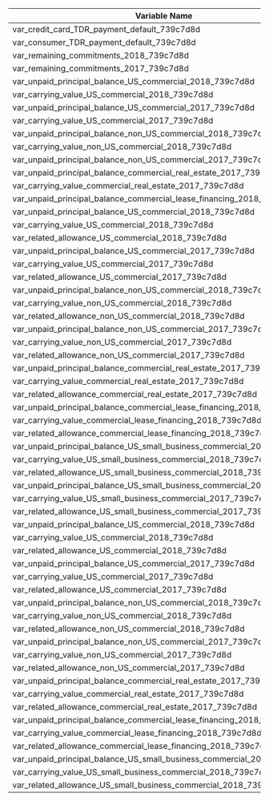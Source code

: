 
| Variable Name | Value |
| --- | --- |
| var_credit_card_TDR_payment_default_739c7d8d | 13 |
| var_consumer_TDR_payment_default_739c7d8d | 14 |
| var_remaining_commitments_2018_739c7d8d | 297 |
| var_remaining_commitments_2017_739c7d8d | 205 |
| var_unpaid_principal_balance_US_commercial_2018_739c7d8d | 638 |
| var_carrying_value_US_commercial_2018_739c7d8d | 616 |
| var_unpaid_principal_balance_US_commercial_2017_739c7d8d | 576 |
| var_carrying_value_US_commercial_2017_739c7d8d | 571 |
| var_unpaid_principal_balance_non_US_commercial_2018_739c7d8d | 93 |
| var_carrying_value_non_US_commercial_2018_739c7d8d | 93 |
| var_unpaid_principal_balance_non_US_commercial_2017_739c7d8d | 14 |
| var_unpaid_principal_balance_commercial_real_estate_2017_739c7d8d | 83 |
| var_carrying_value_commercial_real_estate_2017_739c7d8d | 80 |
| var_unpaid_principal_balance_commercial_lease_financing_2018_739c7d8d | 3 |
| var_unpaid_principal_balance_US_commercial_2018_739c7d8d | 1,437 |
| var_carrying_value_US_commercial_2018_739c7d8d | 1,270 |
| var_related_allowance_US_commercial_2018_739c7d8d | 121 |
| var_unpaid_principal_balance_US_commercial_2017_739c7d8d | 1,393 |
| var_carrying_value_US_commercial_2017_739c7d8d | 1,109 |
| var_related_allowance_US_commercial_2017_739c7d8d | 98 |
| var_unpaid_principal_balance_non_US_commercial_2018_739c7d8d | 155 |
| var_carrying_value_non_US_commercial_2018_739c7d8d | 149 |
| var_related_allowance_non_US_commercial_2018_739c7d8d | 30 |
| var_unpaid_principal_balance_non_US_commercial_2017_739c7d8d | 528 |
| var_carrying_value_non_US_commercial_2017_739c7d8d | 507 |
| var_related_allowance_non_US_commercial_2017_739c7d8d | 58 |
| var_unpaid_principal_balance_commercial_real_estate_2017_739c7d8d | 133 |
| var_carrying_value_commercial_real_estate_2017_739c7d8d | 41 |
| var_related_allowance_commercial_real_estate_2017_739c7d8d | 4 |
| var_unpaid_principal_balance_commercial_lease_financing_2018_739c7d8d | 20 |
| var_carrying_value_commercial_lease_financing_2018_739c7d8d | 18 |
| var_related_allowance_commercial_lease_financing_2018_739c7d8d | 3 |
| var_unpaid_principal_balance_US_small_business_commercial_2018_739c7d8d | 83 |
| var_carrying_value_US_small_business_commercial_2018_739c7d8d | 72 |
| var_related_allowance_US_small_business_commercial_2018_739c7d8d | 29 |
| var_unpaid_principal_balance_US_small_business_commercial_2017_739c7d8d | 84 |
| var_carrying_value_US_small_business_commercial_2017_739c7d8d | 70 |
| var_related_allowance_US_small_business_commercial_2017_739c7d8d | 27 |
| var_unpaid_principal_balance_US_commercial_2018_739c7d8d | 2,075 |
| var_carrying_value_US_commercial_2018_739c7d8d | 1,886 |
| var_related_allowance_US_commercial_2018_739c7d8d | 121 |
| var_unpaid_principal_balance_US_commercial_2017_739c7d8d | 1,969 |
| var_carrying_value_US_commercial_2017_739c7d8d | 1,680 |
| var_related_allowance_US_commercial_2017_739c7d8d | 98 |
| var_unpaid_principal_balance_non_US_commercial_2018_739c7d8d | 248 |
| var_carrying_value_non_US_commercial_2018_739c7d8d | 242 |
| var_related_allowance_non_US_commercial_2018_739c7d8d | 30 |
| var_unpaid_principal_balance_non_US_commercial_2017_739c7d8d | 542 |
| var_carrying_value_non_US_commercial_2017_739c7d8d | 518 |
| var_related_allowance_non_US_commercial_2017_739c7d8d | 58 |
| var_unpaid_principal_balance_commercial_real_estate_2017_739c7d8d | 216 |
| var_carrying_value_commercial_real_estate_2017_739c7d8d | 121 |
| var_related_allowance_commercial_real_estate_2017_739c7d8d | 4 |
| var_unpaid_principal_balance_commercial_lease_financing_2018_739c7d8d | 45 |
| var_carrying_value_commercial_lease_financing_2018_739c7d8d | 8 |
| var_related_allowance_commercial_lease_financing_2018_739c7d8d | 2 |
| var_unpaid_principal_balance_US_small_business_commercial_2018_739c7d8d | 73 |
| var_carrying_value_US_small_business_commercial_2018_739c7d8d | 73 |
| var_related_allowance_US_small_business_commercial_2018_739c7d8d | 87 |
